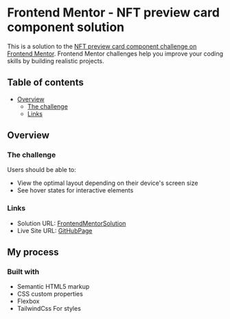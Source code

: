# Frontend Mentor - NFT preview card component solution

This is a solution to the [NFT preview card component challenge on Frontend Mentor](https://www.frontendmentor.io/challenges/nft-preview-card-component-SbdUL_w0U). Frontend Mentor challenges help you improve your coding skills by building realistic projects. 

## Table of contents

- [Overview](#overview)
  - [The challenge](#the-challenge)
  - [Links](#links)


## Overview

### The challenge

Users should be able to:

- View the optimal layout depending on their device's screen size
- See hover states for interactive elements

### Links

- Solution URL: [FrontendMentorSolution](https://www.frontendmentor.io/challenges/nft-preview-card-component-SbdUL_w0U/hub)
- Live Site URL: [GitHubPage](https://robecoding.github.io/frontend-mentor-nft-preview-card-component/)

## My process

### Built with

- Semantic HTML5 markup
- CSS custom properties
- Flexbox
- TailwindCss For styles


